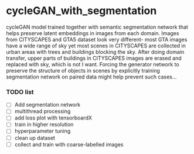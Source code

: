 # cycleGAN_with_segmentation

cycleGAN model trained together with semantic segmentation network that helps preserve latent embeddings in images from each domain.
Images from CITYSCAPES and GTA5 dataset look very different- most GTA images have a wide range of sky yet most scenes in CITYSCAPES are collected in urban areas with trees and buildings blocking the sky.
After doing domain transfer, upper parts of buildings in CITYSCAPES images are erased and replaced with sky, which is not I want.
Forcing the generator network to preserve the structure of objects in scenes by explicitly training segmentation network on paired data might help prevent such cases...

### TODO list

- [ ] Add segmentation network
- [ ] multithread processing
- [ ] add loss plot with tensorboardX
- [ ] train in higher resolution
- [ ] hyperparameter tuning
- [ ] clean up dataset
- [ ] collect and train with coarse-labelled images
